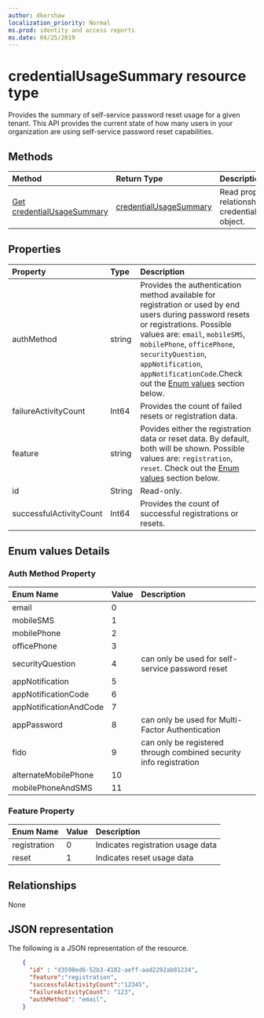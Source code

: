 ```yaml
---
author: dkershaw
localization_priority: Normal
ms.prod: identity and access reports
ms.date: 04/25/2019
---
```

# credentialUsageSummary resource type
Provides the summary of self-service password reset usage for a given tenant. This API provides the current state of how many users in your organization are using self-service password reset capabilities.

## Methods

| Method       | Return Type | Description |
|:-------------|:------------|:------------|
| [Get credentialUsageSummary](../api/credentialusagesummary_get.md) | [credentialUsageSummary](credentialusagesummary.md) | Read properties and relationships of credentialUsageSummary object. |


## Properties
| Property     | Type        | Description |
|:-------------|:------------|:------------|
|authMethod|string| Provides the authentication method available for registration or used by end users during password resets or registrations. Possible values are: `email`, `mobileSMS`, `mobilePhone`, `officePhone`, `securityQuestion`, `appNotification`, `appNotificationCode`.Check out the [Enum values](#Enum-values-Details) section below.|
|failureActivityCount|Int64| Provides the count of failed resets or registration data.|
|feature|string| Povides either the registration data or reset data. By default, both will be shown. Possible values are: `registration`, `reset`. Check out the [Enum values](#Enum-values-Details) section below.|
|id|String| Read-only.|Unique Id of the activity.|
|successfulActivityCount|Int64|Provides the count of successful registrations or resets.|

## Enum values Details
### Auth Method Property
| Enum Name | Value | Description
| :---------|:-------|:----------
email	|0	
mobileSMS	|1	
mobilePhone|2	
officePhone	|3	
securityQuestion|4	|can only be used for self-service password reset	
appNotification	|5	
appNotificationCode|	6	
appNotificationAndCode|	7	
appPassword	|8	|can only be used for Multi-Factor Authentication
fido	|9	|can only be registered through combined security info registration
alternateMobilePhone	|10
mobilePhoneAndSMS	|11

### Feature Property
| Enum Name | Value | Description
| :---------|:-------|:----------
registration|0| Indicates registration usage data
reset|1| Indicates reset usage data

## Relationships
None


## JSON representation

The following is a JSON representation of the resource.

<!-- {
  "blockType": "resource",
  "optionalProperties": [

  ],
  "@odata.type": "microsoft.graph.credentialUsageSummary"
}-->

```json
    {
      "id" : "d3590ed6-52b3-4102-aeff-aad2292ab01234",
      "feature":"registration",
      "successfulActivityCount":"12345",
      "failureActivityCount": "123",
      "authMethod": "email",
    }

```

<!-- uuid: 8fcb5dbc-d5aa-4681-8e31-b001d5168d79
2015-10-25 14:57:30 UTC -->
<!-- {
  "type": "#page.annotation",
  "description": "credentialUsageSummary resource",
  "keywords": "",
  "section": "documentation",
  "tocPath": ""
}-->

